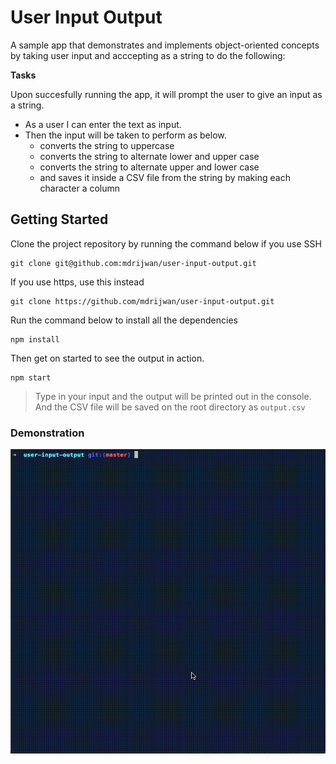 # User Input Output
A sample app that demonstrates and implements object-oriented concepts by taking user input and acccepting as a string to do the following:

**Tasks**

Upon succesfully running the app, it will prompt the user to give an input as a string.

- As a user I can enter the text as input.
- Then the input will be taken to perform as below.
  - converts the string to uppercase
  - converts the string to alternate lower and upper case
  - converts the string to alternate upper and lower case
  - and saves it inside a CSV file from the string by making each character a column

## Getting Started

Clone the project repository by running the command below if you use SSH

```
git clone git@github.com:mdrijwan/user-input-output.git
```

If you use https, use this instead

```
git clone https://github.com/mdrijwan/user-input-output.git
```

Run the command below to install all the dependencies

```
npm install
```

Then get on started to see the output in action.

```
npm start
```


>Type in your input and the output will be printed out in the console. And the CSV file will be saved on the root directory as `output.csv`

### Demonstration
![demo](https://github.com/mdrijwan/user-input-output/blob/master/demo.gif)
